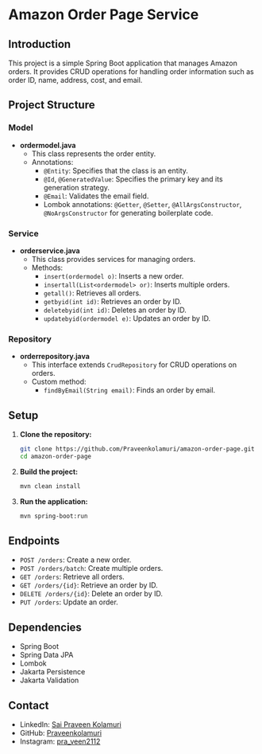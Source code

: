 # Amazon Order Page Service

## Introduction

This project is a simple Spring Boot application that manages Amazon orders. It provides CRUD operations for handling order information such as order ID, name, address, cost, and email.

## Project Structure

### Model

- **ordermodel.java**
  - This class represents the order entity.
  - Annotations:
    - `@Entity`: Specifies that the class is an entity.
    - `@Id`, `@GeneratedValue`: Specifies the primary key and its generation strategy.
    - `@Email`: Validates the email field.
    - Lombok annotations: `@Getter`, `@Setter`, `@AllArgsConstructor`, `@NoArgsConstructor` for generating boilerplate code.

### Service

- **orderservice.java**
  - This class provides services for managing orders.
  - Methods:
    - `insert(ordermodel o)`: Inserts a new order.
    - `insertall(List<ordermodel> or)`: Inserts multiple orders.
    - `getall()`: Retrieves all orders.
    - `getbyid(int id)`: Retrieves an order by ID.
    - `deletebyid(int id)`: Deletes an order by ID.
    - `updatebyid(ordermodel e)`: Updates an order by ID.

### Repository

- **orderrepository.java**
  - This interface extends `CrudRepository` for CRUD operations on orders.
  - Custom method:
    - `findByEmail(String email)`: Finds an order by email.

## Setup

1. **Clone the repository:**
   ```bash
   git clone https://github.com/Praveenkolamuri/amazon-order-page.git
   cd amazon-order-page
   ```

2. **Build the project:**
   ```bash
   mvn clean install
   ```

3. **Run the application:**
   ```bash
   mvn spring-boot:run
   ```

## Endpoints

- `POST /orders`: Create a new order.
- `POST /orders/batch`: Create multiple orders.
- `GET /orders`: Retrieve all orders.
- `GET /orders/{id}`: Retrieve an order by ID.
- `DELETE /orders/{id}`: Delete an order by ID.
- `PUT /orders`: Update an order.

## Dependencies

- Spring Boot
- Spring Data JPA
- Lombok
- Jakarta Persistence
- Jakarta Validation

## Contact

- LinkedIn: [Sai Praveen Kolamuri](https://www.linkedin.com/in/sai-praveen-kolamuri-7b449822a/)
- GitHub: [Praveenkolamuri](https://github.com/Praveenkolamuri)
- Instagram: [pra_veen2112](https://www.instagram.com/pra_veen2112)

